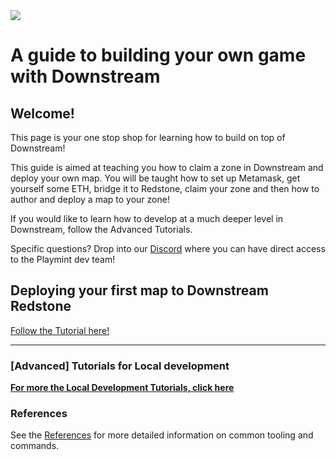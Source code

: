 <img src="images/header.png">

# A guide to building your own game with Downstream

## Welcome!

This page is your one stop shop for learning how to build on top of Downstream!

This guide is aimed at teaching you how to claim a zone in Downstream and deploy your own map. You will be taught how to set up Metamask, get yourself some ETH, bridge it to Redstone, claim your zone and then how to author and deploy a map to your zone!

If you would like to learn how to develop at a much deeper level in Downstream, follow the Advanced Tutorials.

Specific questions? Drop into our [Discord](https://discord.gg/MvYb9PBjGW) where you can have direct access to the Playmint dev team!

## Deploying your first map to Downstream Redstone

[Follow the Tutorial here!](./REDSTONEGUIDE.md)

------------------------------------

### [Advanced] Tutorials for Local development

__[For more the Local Development Tutorials, click here](./ADVANCEDTUTORIALS.md)__

### References
See the [References](./REFERENCE.md) for more detailed information on common tooling and commands.
